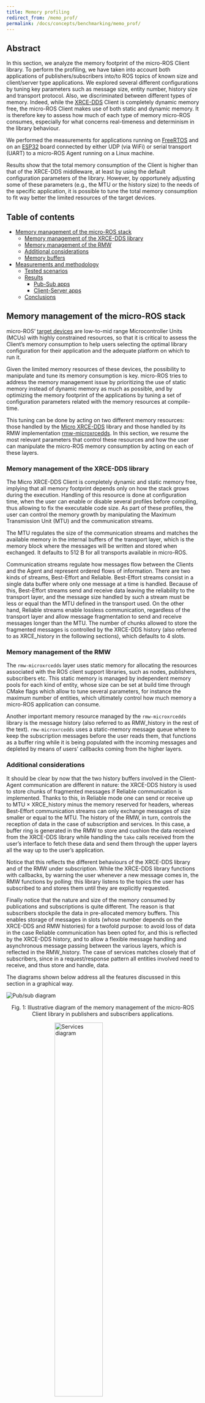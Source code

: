 ```yaml
---
title: Memory profiling
redirect_from: /memo_prof/
permalink: /docs/concepts/benchmarking/memo_prof/
---
```


## Abstract

In this section, we analyze the memory footprint of the micro-ROS Client library. To perform the profiling, we have taken into account both applications of publishers/subscribers into/to ROS topics of known size and client/server type applications. We explored several different configurations by tuning key parameters such as message size, entity number, history size and transport protocol. Also, we discriminated between different types of memory. Indeed, while the [XRCE-DDS](https://micro-xrce-dds.docs.eprosima.com/en/latest/) Client is completely dynamic memory free, the micro-ROS Client makes use of both static and dynamic memory. It is therefore key to assess how much of each type of memory micro-ROS consumes, especially for what concerns real-timeness and determinism in the library behaviour. 

We performed the measurements for applications running on [FreeRTOS](https://www.freertos.org/index.html) and on an [ESP32](https://www.espressif.com/en/products/socs/esp32) board connected by either UDP (via WiFi) or serial transport (UART) to a micro-ROS Agent running on a Linux machine.

Results show that the total memory consumption of the Client is higher than that of the XRCE-DDS middleware, at least by using the default configuration parameters of the library. However, by opportunely adjusting some of these parameters (e.g., the MTU or the history size) to the needs of the specific application, it is possible to tune the total memory consumption to fit way better the limited resources of the target devices.

## Table of contents

* [Memory management of the micro-ROS stack](#memory-management-of-the-micro-ros-stack)
  * [Memory management of the XRCE-DDS library](#memory-management-of-the-xrce-dds-library)
  * [Memory management of the RMW](#memory-management-of-the-rmw)
  * [Additional considerations](#additional-considerations)
  * [Memory buffers](#memory-buffers)
* [Measurements and methodology](#measurements-and-methodology)
  * [Tested scenarios](#tested-scenarios)
  * [Results](#results)
    * [Pub-Sub apps](#pub-sub-apps)
    * [Client-Server apps](#client-server-apps)
  * [Conclusions](#conclusions)


## Memory management of the micro-ROS stack

micro-ROS’ [target devices](https://micro-ros.github.io/docs/overview/hardware/) are low-to-mid range Microcontroller Units (MCUs) with highly constrained resources, so that it is critical to assess the Client’s memory consumption to help users selecting the optimal library configuration for their application and the adequate platform on which to run it.

Given the limited memory resources of these devices, the possibility to manipulate and tune its memory consumption is key. micro-ROS tries to address the memory management issue by prioritizing the use of static memory instead of dynamic memory as much as possible, and by optimizing the memory footprint of the applications by tuning a set of configuration parameters related with the memory resources at compile-time. 

This tuning can be done by acting on two different memory resources: those handled by the [Micro XRCE-DDS](https://github.com/eProsima/Micro-XRCE-DDS) library and those handled by its RMW implementation [rmw-microxrcedds](https://github.com/micro-ROS/rmw-microxrcedds). In this section, we resume the most relevant parameters that control these resources and how the user can manipulate the micro-ROS memory consumption by acting on each of these layers.

### Memory management of the XRCE-DDS library

The Micro XRCE-DDS Client is completely dynamic and static memory free, implying that all memory footprint depends only on how the stack grows during the execution. Handling of this resource is done at configuration time, when the user can enable or disable several profiles before compiling, thus allowing to fix the executable code size. As part of these profiles, the user can control the memory growth by manipulating the Maximum Transmission Unit (MTU) and the communication streams.

The MTU regulates the size of the communication streams and matches the available memory in the internal buffers of the transport layer, which is the memory block where the messages will be written and stored when exchanged.  It defaults to 512 B for all transports available in micro-ROS.

Communication streams regulate how messages flow between the Clients and the Agent and represent ordered flows of information. There are two kinds of streams, Best-Effort and Reliable. Best-Effort streams consist in a single data buffer where only one message at a time is handled. Because of this, Best-Effort streams send and receive data leaving the reliability to the transport layer, and the message size handled by such a stream must be less or equal than the MTU defined in the transport used. On the other hand, Reliable streams enable lossless communication, regardless of the transport layer and allow message fragmentation to send and receive messages longer than the MTU. The number of chunks allowed to store the fragmented messages is controlled by the XRCE-DDS history (also referred to as XRCE_history in the following sections), which defaults to 4 slots.

### Memory management of the RMW

The `rmw-microxrcedds` layer uses static memory for allocating the resources associated with the ROS client support libraries, such as nodes, publishers, subscribers etc. This static memory is managed by independent memory pools for each kind of entity, whose size can be set at build time through CMake flags which allow to tune several parameters, for instance the maximum number of entities, which ultimately control how much memory a micro-ROS application can consume.

Another important memory resource managed by the `rmw-microxrcedds` library is the message history (also referred to as RMW_history in the rest of the text). `rmw-microxrcedds` uses a static-memory message queue where to keep the subscription messages before the user reads them, that functions as a buffer ring while it is being populated with the incoming messages and depleted by means of users’ callbacks coming from the higher layers.

### Additional considerations

It should be clear by now that the two history buffers involved in the Client-Agent communication are different in nature: the XRCE-DDS history is used to store chunks of fragmented messages if Reliable communication is implemented. Thanks to this, in Reliable mode one can send or receive up to MTU &#215; XRCE_history minus the memory reserved for headers, whereas Best-Effort communication streams can only exchange messages of size smaller or equal to the MTU.  The history of the RMW, in turn, controls the reception of data in the case of subscription and services. In this case, a buffer ring is generated in the RMW to store and cushion the data received from the XRCE-DDS library while handling the `take` calls received from the user’s interface to fetch these data and send them through the upper layers all the way up to the user’s application.

Notice that this reflects the different behaviours of the XRCE-DDS library and of the RMW under subscription. While the XRCE-DDS library functions with callbacks, by warning the user whenever a new message comes in, the RMW functions by polling: this library listens to the topics the user has subscribed to and stores them until they are explicitly requested.

Finally notice that the nature and size of the memory consumed by publications and subscriptions is quite different. The reason is that subscribers stockpile the data in pre-allocated memory buffers. This enables storage of messages in slots (whose number depends on the XRCE-DDS and RMW histories) for a twofold purpose: to avoid loss of data in the case Reliable communication has been opted for, and this is reflected by the XRCE-DDS history, and to allow a flexible message handling and asynchronous message passing between the various layers, which is reflected in the RMW_history. The case of services matches closely that of subscribers, since in a request/response pattern all entities involved need to receive, and thus store and handle, data.

The diagrams shown below address all the features discussed in this section in a graphical way.

<img alt="Pub/sub diagram" src="pubsub_diagram.png" class="center">
<p align="center">
  Fig. 1: Illustrative diagram of the memory management of the micro-ROS Client library in publishers and subscribers applications.
</p>

<img alt="Services diagram" src="services_diagram.png" class="center" width="50%">

<p align="center">
  Fig. 2: Illustrative diagram of the memory management of the micro-ROS Client library in service applications.
</p>

### Memory buffers

The total memory consumed by a micro-ROS application running on a MCU can be calculated as the direct sum of different chunks of memory, each devoted to a different function: static memory, stack and dynamic memory.

In this section we give a brief description on these kinds of memory used by the micro-ROS library.

*Static Memory*

The static memory has been calculated as the difference between the memory occupied by the .bss and .data sections with a non-zero number of entities, and the memory occupied by the same sections when no micro-ROS application is running, that is, the memory occupied by the rest of components of the RTOS and libraries. This allows discriminating between the memory effectively occupied by micro-ROS and the one that is not specific to it. Notice that we don’t take into consideration neither the constant data stored in flash memory (.text section) nor the data buffer, which is the buffer that stores the data before serialization, since it is specific to the user application and not directly related to the micro-ROS Client operations.

*Stack Memory*

The stack is the memory consumed by the functions used by the program, when executing. Whilst the static memory can be straightforwardly calculated by just analyzing the compiled binary objects, the stack is the chunk of memory one cannot know precisely before running the application. The stack consumed during the program execution is taken into account by means of a FreeRTOS specific function involved in the memory management capabilities offered by this RTOS, the uxTaskGetStackHighWaterMark() function. This function returns the amount of stack that remains unused when the stack consumed by the program is at its greatest value. By subtracting this figure to the total stack available, which is known, one can obtain the stack peak used by the app.

*Dynamic Memory*

This is the memory dynamically allocated by the program by calls to `calloc()` and `malloc()` functions in the C language. To measure it we have hijacked the call to dynamic memory related functions since the ROS 2 stack allows users to feed the program with custom memory allocators. 

To better understand micro-ROS’ use of dynamic memory, we need to differentiate between two stages of the micro-ROS operation. In the first stage micro-ROS is initialized, entities such as nodes, publishers and subscribers are created, and all layers get ready for operation. This is the configuration stage and micro-ROS performs all the dynamic memory operations here. The second is the operation stage, in which the actual publications, subscriptions and all other node operations occur. This stage is dynamic memory free in the whole micro-ROS stack. An optional third stage exists, in which the micro-ROS layers are closed and cleaned and all the dynamic memory allocated in the configuration stage is freed.

## Measurements and methodology

### Tested scenarios

In this section, we summarize the experimental setup and the different scenarios explored in order to provide a comprehensive review on the memory footprint of the micro-ROS library.

In general, our aim is to assess how both the total memory and its independent constituents (static, stack and dynamic) are affected by:

* The topic size (in the form of an array of bytes of variable size)
* The number of ROS entities (pub/sub and service/client)
* The communication stream type used (Reliable vs Best-Effort)
* The transport protocol (UDP and serial)

In the first setup, we analyse the total memory consumption of applications that publish or subscribe to topics of variable size while sweeping through the number of entities (publishers and subscribers) and employ UDP transport. We do so for the two different QoS types, Reliable and Best-Effort.

In the second setup, we report on how the total memory is distributed between static, stack and dynamic.

In the third setup, we change the transport from UDP to serial, and repeat the calculation for an individual subscription only and for a fixed message size.

The fourth set of measurements was taken for one subscription only, for a fixed message size and varying the history cache of the RMW layer from 1 to 20 units.

In the fifth set of measurements we measure the footprint of applications of requesters/repliers that act according to a client/service pattern.

### Results

In this section, we detail the methodology employed for the memory profiling of the experimental configurations described above, and for each of them we present the results obtained.

The measurements are conducted on a micro-ROS Client application with a varying number of entities: either publishers/subscribers (1, 5, 10, 15) or client/server (1, 2, 5, 10).

All the tested apps run on top of FreeRTOS and inside of an ESP32 board. The board is connected by either UDP or serial transport to a micro-ROS Agent running on a Linux machine. As explained above, the choice of FreeRTOS has been by virtue of its memory management functionalities, which easily allow to compute the memory used by applications.

In order to provide an assessment as much realistic as possible, the following parameters have been set to their default values: the creation mode employed was by XML in all tested cases, the MTU was held fixed to its default value of 512 B, and the XRCE-DDS library history cache was always kept fixed to 4.

#### Pub-Sub apps

*Total memory as a function of entities number and message size*

In this section, we report the total memory used by either publisher or subscriber applications in both Best-Effort and Reliable modes, using UDP transport, an RMW history of 4 slots, an MTU of 512 B and an XRCE-DDS history of 4 slots. The total memory consumption is reported as a function of the entity number and message size.

The number of publishers/subscribers has been varied, which is equivalent to changing the number of topics, since in our design of the set-up we associate each publisher/subscriber with just one topic.

In principle, in the Reliable case one can occupy the generated buffers with message sizes up to MTU &#215; XRCE_history, whereas in the Best-Effort case it can be filled with messages with size up to MTU, which correspond respectively to to 512 B &#215; 4 = 2048 B and 512 B with our default chosen values. This is due to the absence of fragmentation in Best-Effort communication streams, while, thanks to fragmentation, an entity functioning in Reliable mode can send/receive a message opportunely chunked in a number of pieces equal to the XRCE_history, each of the size of the MTU. However, from table 1 one can see the message size only ranges from 0 and 1366 B in the case of Reliable entities, and between 0 and 490 B for entities in Best-Effort mode. This is due to the fact that in both cases some memory is consumed by headers and, most importantly, in the Reliable case some is consumed by confirmation messages such as heartbeats and acknacks.

<img alt="Total memory" src="overall.png" class="center">

<p align="center">
  Fig 3: Total memory usage (in Bytes) of micro-ROS publisher and subscription applications in both Best-Effort and Reliable modes with UDP transport, default parameters and as a function of the entities number (x axis) and of the message size (legend).
</p>


From these plots, we can draw some conclusions and observe trends.

First of all it appears clear that the total memory consumption varies with the number of entities but not with the message size. The reason for this is that all message sizes explored fit into the static buffers pre-allocated by the program at compile-time. We therefore expect that the memory consumption would only vary with the message size when the total space occupied by the topic plus the confirmation messages (in the reliable case) and the overhead exceeds the buffer size. In the case of increasing the number of entities, instead, the overall memory grows (as we’ll see below, this is driven by an increase in both the static and the dynamic memories, while the stack is not affected).

By performing a simple calculation, we can see that the memory occupied by one publisher under the above experimental conditions is of ~ 400 B, while that occupied by one subscriber is ~ 8700 B. This huge difference is rooted in that subscriptions make full use of both the XRCE-DDS and the RMW histories, which respectively control the data storage and the data passing between the lower layers and the user interface by means of buffer rings where data are stored and retrieved during the subscription process. This makes subscriptions consume an additional memory of size MTU * XRCE_history * RMW_history (in this case, 512 * 4 * 4) with respect to the memory used by a publisher app, which is merely associated with the entity creation.

Finally, we see that there is no substantial difference between Reliable and Best-Effort modes, exception made for the upper threshold of the message size that can be sent in these two modes, as explained at the beginning of this section.

*Memory breakdown*

To get a better insight into the type of memory consumed by these applications, below we provide the same data but broken down into its constituent memory chunks. We do so for just one message size (1 B), since, as we have seen, this number doesn’t affect the total memory consumed (nor its constituents).

<img alt="Memory breakdown" src="3mems.png" class="center">

<p align="center">
   Fig 4: Static, stack and dynamic memory usage (in Bytes) of micro-ROS publisher and subscription applications in both Best-Effort and Reliable modes with UDP transport, default parameters and fixed message size as a function of the entities number.
</p>

From these results we see that both the static and the dynamic memories change with the entity number, while the stack stays constant.

*Serial vs UDP transports*

In this scenario we have performed a reduced set of measurements, for a configuration very similar to the one reported in the first scenario, but with a different transport protocol, that is, serial in spite of UDP. We have tested an application with a single publisher and another with a single subscriber communicating on Reliable streams, with both the RMW and the XRCE-DDS histories set to 4 units, and the MTU set to its default value of 512 B.  Because of this, the relevant figures produced as outputs to these measurements can be summarized by simple numbers and a proper plot is not provided. The results obtained are: 45590 B of total memory for one publication, and 52643 B for one subscription. To be able to perform a quick comparison between serial and UDP transports, we recall that in the UDP case tested at the beginning of this section, we had obtained 42869 B for one publisher app and 50843 subscriber app. Given the results closeness, we deduce that the transport does not influence the results (or, at most, it does so to a very small, pointing towards a slightly less consumption in the case of serial transport).

*Role of the RMW history*

In this scenario, we have measured the static memory consumed as a function of the RMW history, when this ranges from 1 to 20 units, for a single subscriber application to a message of fixed size (again, as seen above this size doesn’t affect the memory consumption as long as it’s smaller than the pre-allocated buffer size), with UDP transport and an XRCE-DDS history of 4, using Reliable communication. The results are summarized in the plot below:

<img alt="RMW history" src="rmw_history.png" class="center" width="60%">

<p align="center">
   Fig 5: Static memory usage (in Bytes) of a micro-ROS subscription application in reliable mode with UDP transport, default parameters and fixed message size as a function of the RMW history.
</p>

From this plot, we see that the total static memory used changes by MTU * RMW_history (which is equal to 512 * 4 for the parameters employed) for each unit of RMW memory that we add to the application.

#### Client-Server apps

We now pass to investigate our last case-scenario, where in spite of pub/sub apps, we consider a different kind of ROS object, that of services, in which the communication between entities follow a request/reply pattern. See below the results for the memory consumed, for a number of servers and clients ranging between 1, 2, 5 and 10. Notice that we report both the behaviour and values of the individual consituents (static, stack, and dynamic) and of the total memory.

<img alt="Services" src="servcli.png" class="center">

<p align="center">
   Fig 6: Total memory usage (in Bytes) of micro-ROS service and clients applications as a function of the number of servers and clients.
</p>

As already done in the case of publishers and subscribers, we can calculate the total memory consumed by a single entity. From this calculation it results that the memory occupied by one server or one client is on the order of ~ 8800 B. From this figure, we see that the memory occupied by a server and that occupied by a client is virtually identical, and it is on the same order of magnitude as that occupied by a subscriber. This is understandable if one thinks that in the case of these applications, entities always need to ‘subscribe’ to either a request, in the case of a server, and to a reply, in the case of a client. In both cases, messages need to be stored in the memory slots allocated in both the XRCE-DDS and RMW layers.

### Conclusions

To sum up, we have seen that:

* Memory consumption doesn’t vary with message size as long as the sum of the latter and overheads can be accommodated by the static buffer pre-allocated at compile-time.
* Static and Dynamic memories vary with the entity number, while the stack remains constant.
* A single publisher app with default configuration parameters and with both transport protocols explored (UDP and serial) consumes ~ 400 B of total memory, which corresponds to the memory needed for creating the entity.
* A single subscriber app with default configuration parameters and with both transport protocols explored (UDP and serial) consumes ~ 8700 B of total memory, which represents the sum of the memory needed for creating the entity and the static buffers allocated to store and handle the messages in both the XRCE-DDS and RMW. It is important to note that this memory size is obtained when using the default configuration, and it can be heavily reduced to fit use cases with a lower memory profile.
* A single client/server app with default configuration parameters and with UDP transport consumes ~ 8800 B of total memory. This reflects the fact that in a request/response pattern messages need to be stored and handled as in the subscription case.
* In the case of a single subscription, the total static memory used changes by MTU * XRCE_history for each unit of RMW history that is added to the application.
* The handling of the RMW history for subscriptions and services, which are the most critical cases, should be revisited in order to reduce the growth of the static consumption. The current implementation reserves RMW_history * XRCE_history * MTU Bytes for each subscriber/client/service. Our most recent considerations are directed towards reducing this number by using a shared RMW history pool for every entity.

<style type="text/css">

.center {
  display: block;
  margin-left: auto;
  margin-right: auto;
}

</style>

